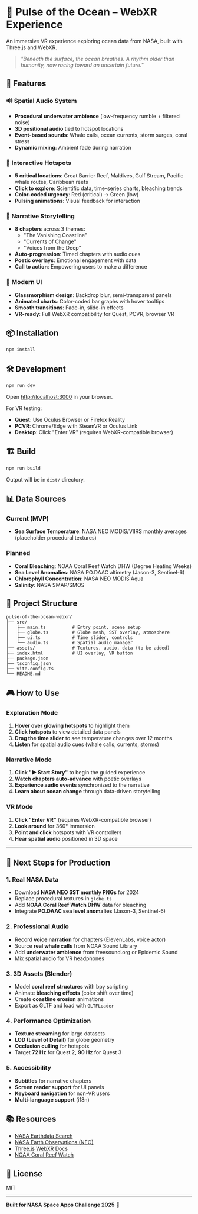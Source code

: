 # 🌊 Pulse of the Ocean – WebXR Experience

An immersive VR experience exploring ocean data from NASA, built with Three.js and WebXR.

> *"Beneath the surface, the ocean breathes. A rhythm older than humanity, now racing toward an uncertain future."*

## 🚀 Features

### 🔊 Spatial Audio System
- **Procedural underwater ambience** (low-frequency rumble + filtered noise)
- **3D positional audio** tied to hotspot locations
- **Event-based sounds**: Whale calls, ocean currents, storm surges, coral stress
- **Dynamic mixing**: Ambient fade during narration

### 🎯 Interactive Hotspots
- **5 critical locations**: Great Barrier Reef, Maldives, Gulf Stream, Pacific whale routes, Caribbean reefs
- **Click to explore**: Scientific data, time-series charts, bleaching trends
- **Color-coded urgency**: Red (critical) → Green (low)
- **Pulsing animations**: Visual feedback for interaction

### 📖 Narrative Storytelling
- **8 chapters** across 3 themes:
  - "The Vanishing Coastline"
  - "Currents of Change"
  - "Voices from the Deep"
- **Auto-progression**: Timed chapters with audio cues
- **Poetic overlays**: Emotional engagement with data
- **Call to action**: Empowering users to make a difference

### 🎨 Modern UI
- **Glassmorphism design**: Backdrop blur, semi-transparent panels
- **Animated charts**: Color-coded bar graphs with hover tooltips
- **Smooth transitions**: Fade-in, slide-in effects
- **VR-ready**: Full WebXR compatibility for Quest, PCVR, browser VR

## 📦 Installation

```bash
npm install
```

## 🛠️ Development

```bash
npm run dev
```

Open [http://localhost:3000](http://localhost:3000) in your browser.

For VR testing:
- **Quest**: Use Oculus Browser or Firefox Reality
- **PCVR**: Chrome/Edge with SteamVR or Oculus Link
- **Desktop**: Click "Enter VR" (requires WebXR-compatible browser)

## 🏗️ Build

```bash
npm run build
```

Output will be in `dist/` directory.

## 📊 Data Sources

### Current (MVP)
- **Sea Surface Temperature**: NASA NEO MODIS/VIIRS monthly averages (placeholder procedural textures)

### Planned
- **Coral Bleaching**: NOAA Coral Reef Watch DHW (Degree Heating Weeks)
- **Sea Level Anomalies**: NASA PO.DAAC altimetry (Jason-3, Sentinel-6)
- **Chlorophyll Concentration**: NASA NEO MODIS Aqua
- **Salinity**: NASA SMAP/SMOS

## 🎨 Project Structure

```
pulse-of-the-ocean-webxr/
├── src/
│   ├── main.ts          # Entry point, scene setup
│   ├── globe.ts         # Globe mesh, SST overlay, atmosphere
│   ├── ui.ts            # Time slider, controls
│   └── audio.ts         # Spatial audio manager
├── assets/              # Textures, audio, data (to be added)
├── index.html           # UI overlay, VR button
├── package.json
├── tsconfig.json
├── vite.config.ts
└── README.md
```

## 🎮 How to Use

### Exploration Mode
1. **Hover over glowing hotspots** to highlight them
2. **Click hotspots** to view detailed data panels
3. **Drag the time slider** to see temperature changes over 12 months
4. **Listen** for spatial audio cues (whale calls, currents, storms)

### Narrative Mode
1. **Click "▶ Start Story"** to begin the guided experience
2. **Watch chapters auto-advance** with poetic overlays
3. **Experience audio events** synchronized to the narrative
4. **Learn about ocean change** through data-driven storytelling

### VR Mode
1. **Click "Enter VR"** (requires WebXR-compatible browser)
2. **Look around** for 360° immersion
3. **Point and click** hotspots with VR controllers
4. **Hear spatial audio** positioned in 3D space

---

## 🔧 Next Steps for Production

### 1. Real NASA Data
- Download **NASA NEO SST monthly PNGs** for 2024
- Replace procedural textures in `globe.ts`
- Add **NOAA Coral Reef Watch DHW** data for bleaching
- Integrate **PO.DAAC sea level anomalies** (Jason-3, Sentinel-6)

### 2. Professional Audio
- Record **voice narration** for chapters (ElevenLabs, voice actor)
- Source **real whale calls** from NOAA Sound Library
- Add **underwater ambience** from freesound.org or Epidemic Sound
- Mix spatial audio for VR headphones

### 3. 3D Assets (Blender)
- Model **coral reef structures** with bpy scripting
- Animate **bleaching effects** (color shift over time)
- Create **coastline erosion** animations
- Export as GLTF and load with `GLTFLoader`

### 4. Performance Optimization
- **Texture streaming** for large datasets
- **LOD (Level of Detail)** for globe geometry
- **Occlusion culling** for hotspots
- Target **72 Hz** for Quest 2, **90 Hz** for Quest 3

### 5. Accessibility
- **Subtitles** for narrative chapters
- **Screen reader support** for UI panels
- **Keyboard navigation** for non-VR users
- **Multi-language support** (i18n)

## 📚 Resources

- [NASA Earthdata Search](https://search.earthdata.nasa.gov/)
- [NASA Earth Observations (NEO)](https://neo.gsfc.nasa.gov/)
- [Three.js WebXR Docs](https://threejs.org/docs/#manual/en/introduction/How-to-create-VR-content)
- [NOAA Coral Reef Watch](https://coralreefwatch.noaa.gov/)

## 📝 License

MIT

---

**Built for NASA Space Apps Challenge 2025** 🚀
